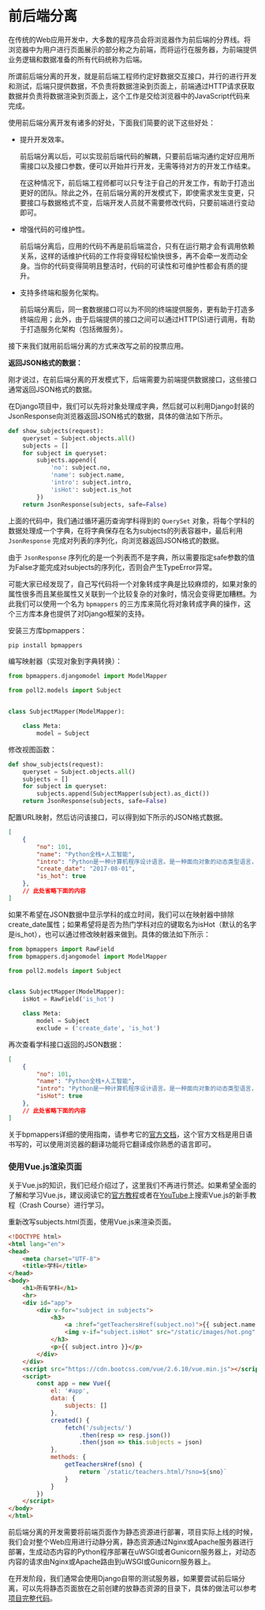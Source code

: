 # 前后端分离

在传统的Web应用开发中，大多数的程序员会将浏览器作为前后端的分界线。将浏览器中为用户进行页面展示的部分称之为前端，而将运行在服务器，为前端提供业务逻辑和数据准备的所有代码统称为后端。

所谓前后端分离的开发，就是前后端工程师约定好数据交互接口，并行的进行开发和测试，后端只提供数据，不负责将数据渲染到页面上，前端通过HTTP请求获取数据并负责将数据渲染到页面上，这个工作是交给浏览器中的JavaScript代码来完成。

使用前后端分离开发有诸多的好处，下面我们简要的说下这些好处：

- 提升开发效率。
  
  前后端分离以后，可以实现前后端代码的解耦，只要前后端沟通约定好应用所需接口以及接口参数，便可以开始并行开发，无需等待对方的开发工作结束。
  
  在这种情况下，前后端工程师都可以只专注于自己的开发工作，有助于打造出更好的团队。除此之外，在前后端分离的开发模式下，即使需求发生变更，只要接口与数据格式不变，后端开发人员就不需要修改代码，只要前端进行变动即可。

- 增强代码的可维护性。
  
  前后端分离后，应用的代码不再是前后端混合，只有在运行期才会有调用依赖关系，这样的话维护代码的工作将变得轻松愉快很多，再不会牵一发而动全身。当你的代码变得简明且整洁时，代码的可读性和可维护性都会有质的提升。

- 支持多终端和服务化架构。
  
  前后端分离后，同一套数据接口可以为不同的终端提供服务，更有助于打造多终端应用；此外，由于后端提供的接口之间可以通过HTTP(S)进行调用，有助于打造服务化架构（包括微服务）。

接下来我们就用前后端分离的方式来改写之前的投票应用。

**返回JSON格式的数据：**

刚才说过，在前后端分离的开发模式下，后端需要为前端提供数据接口，这些接口通常返回JSON格式的数据。

在Django项目中，我们可以先将对象处理成字典，然后就可以利用Django封装的JsonResponse向浏览器返回JSON格式的数据，具体的做法如下所示。

```py
def show_subjects(request):
    queryset = Subject.objects.all()
    subjects = []
    for subject in queryset:
        subjects.append({
            'no': subject.no,
            'name': subject.name,
            'intro': subject.intro,
            'isHot': subject.is_hot
        })
    return JsonResponse(subjects, safe=False)
```

上面的代码中，我们通过循环遍历查询学科得到的 `QuerySet` 对象，将每个学科的数据处理成一个字典，在将字典保存在名为subjects的列表容器中，最后利用 `JsonResponse` 完成对列表的序列化，向浏览器返回JSON格式的数据。

由于 `JsonResponse` 序列化的是一个列表而不是字典，所以需要指定safe参数的值为False才能完成对subjects的序列化，否则会产生TypeError异常。

可能大家已经发现了，自己写代码将一个对象转成字典是比较麻烦的，如果对象的属性很多而且某些属性又关联到一个比较复杂的对象时，情况会变得更加糟糕。为此我们可以使用一个名为 `bpmappers` 的三方库来简化将对象转成字典的操作，这个三方库本身也提供了对Django框架的支持。

安装三方库bpmappers：

```sh
pip install bpmappers
```

编写映射器（实现对象到字典转换）：

```py
from bpmappers.djangomodel import ModelMapper

from poll2.models import Subject


class SubjectMapper(ModelMapper):   

    class Meta:
        model = Subject
```

修改视图函数：

```py
def show_subjects(request):
    queryset = Subject.objects.all()
    subjects = []
    for subject in queryset:
        subjects.append(SubjectMapper(subject).as_dict())
    return JsonResponse(subjects, safe=False)
```

配置URL映射，然后访问该接口，可以得到如下所示的JSON格式数据。

```json
[
    {
        "no": 101,
        "name": "Python全栈+人工智能",
        "intro": "Python是一种计算机程序设计语言。是一种面向对象的动态类型语言，最初被设计用于编写自动化脚本(shell)，随着版本的不断更新和语言新功能的添加，越来越多被用于独立的、大型项目的开发。",
        "create_date": "2017-08-01",
        "is_hot": true
    },
    // 此处省略下面的内容
]
```

如果不希望在JSON数据中显示学科的成立时间，我们可以在映射器中排除create_date属性；如果希望将是否为热门学科对应的键取名为isHot（默认的名字是is_hot），也可以通过修改映射器来做到。具体的做法如下所示：

```py
from bpmappers import RawField
from bpmappers.djangomodel import ModelMapper

from poll2.models import Subject


class SubjectMapper(ModelMapper):
    isHot = RawField('is_hot')

    class Meta:
        model = Subject
        exclude = ('create_date', 'is_hot')
```

再次查看学科接口返回的JSON数据：

```json
[
    {
        "no": 101,
        "name": "Python全栈+人工智能",
        "intro": "Python是一种计算机程序设计语言。是一种面向对象的动态类型语言，最初被设计用于编写自动化脚本(shell)，随着版本的不断更新和语言新功能的添加，越来越多被用于独立的、大型项目的开发。",
        "isHot": true
    },
    // 此处省略下面的内容
]
```

关于bpmappers详细的使用指南，请参考它的[官方文档](https://bpmappers.readthedocs.io/en/stable/)，这个官方文档是用日语书写的，可以使用浏览器的翻译功能将它翻译成你熟悉的语言即可。

### 使用Vue.js渲染页面

关于Vue.js的知识，我们已经介绍过了，这里我们不再进行赘述。如果希望全面的了解和学习Vue.js，建议阅读它的[官方教程](https://cn.vuejs.org/v2/guide/)或者在[YouTube](https://www.youtube.com/)上搜索Vue.js的新手教程（Crash Course）进行学习。

重新改写subjects.html页面，使用Vue.js来渲染页面。

```html
<!DOCTYPE html>
<html lang="en">
<head>
    <meta charset="UTF-8">
    <title>学科</title>
</head>
<body>
    <h1>所有学科</h1>
    <hr>
    <div id="app">
        <div v-for="subject in subjects">
            <h3>
                <a :href="getTeachersHref(subject.no)">{{ subject.name }}</a>
                <img v-if="subject.isHot" src="/static/images/hot.png" width="32">
            </h3>
            <p>{{ subject.intro }}</p>
        </div>
    </div>
    <script src="https://cdn.bootcss.com/vue/2.6.10/vue.min.js"></script>
    <script>
        const app = new Vue({
            el: '#app',
            data: {
                subjects: []
            },
            created() {
                fetch('/subjects/')
                    .then(resp => resp.json())
                    .then(json => this.subjects = json)
            },
            methods: {
                getTeachersHref(sno) {
                    return `/static/teachers.html/?sno=${sno}`
                }
            }
        })
    </script>
</body>
</html>
```

前后端分离的开发需要将前端页面作为静态资源进行部署，项目实际上线的时候，我们会对整个Web应用进行动静分离，静态资源通过Nginx或Apache服务器进行部署，生成动态内容的Python程序部署在uWSGI或者Gunicorn服务器上，对动态内容的请求由Nginx或Apache路由到uWSGI或Gunicorn服务器上。

在开发阶段，我们通常会使用Django自带的测试服务器，如果要尝试前后端分离，可以先将静态页面放在之前创建的放静态资源的目录下，具体的做法可以参考[项目完整代码](https://github.com/jackfrued/django1902_vue/)。
